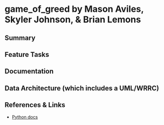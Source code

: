 # game_of_greed by Mason Aviles, Skyler Johnson, & Brian Lemons

## Summary


## Feature Tasks


## Documentation
## Data Architecture (which includes a UML/WRRC)

## References & Links
- [Python docs](https://docs.python.org/3/)
